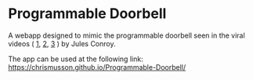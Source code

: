 # Programmable Doorbell
A webapp designed to mimic the programmable doorbell seen in the viral videos ( [1](https://www.youtube.com/watch?v=NTwQYZXB6vM), [2](https://www.youtube.com/watch?v=Llo0FCHGAAM), [3](https://www.youtube.com/watch?v=Z7XcEe1MHj4) ) by Jules Conroy.

The app can be used at the following link:
https://chrismusson.github.io/Programmable-Doorbell/
